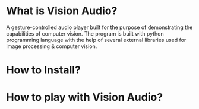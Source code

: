 # What is Vision Audio?
A gesture-controlled audio player built for the purpose of demonstrating the capabilities of computer vision. The program is built with python programming language with the help of several external libraries used for image processing & computer vision.

# How to Install?

# How to play with Vision Audio?
